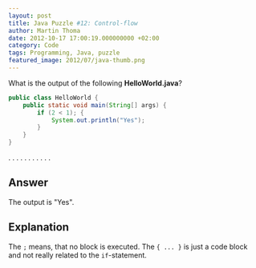 ```yaml
---
layout: post
title: Java Puzzle #12: Control-flow
author: Martin Thoma
date: 2012-10-17 17:00:19.000000000 +02:00
category: Code
tags: Programming, Java, puzzle
featured_image: 2012/07/java-thumb.png
---
```

What is the output of the following <strong>HelloWorld.java</strong>?

```java
public class HelloWorld {
    public static void main(String[] args) {
        if (2 < 1); {
            System.out.println("Yes");
        }
    }
}
```

.
.
.
.
.
.
.
.
.
.
.

<h2>Answer</h2>
The output is "Yes".

<h2>Explanation</h2>
The <code>;</code> means, that no block is executed. The <code>{ ... }</code> is just a code block and not really related to the <code>if</code>-statement.
